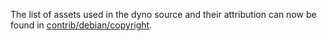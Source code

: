 The list of assets used in the dyno source and their attribution can now be found in [contrib/debian/copyright](../contrib/debian/copyright).
